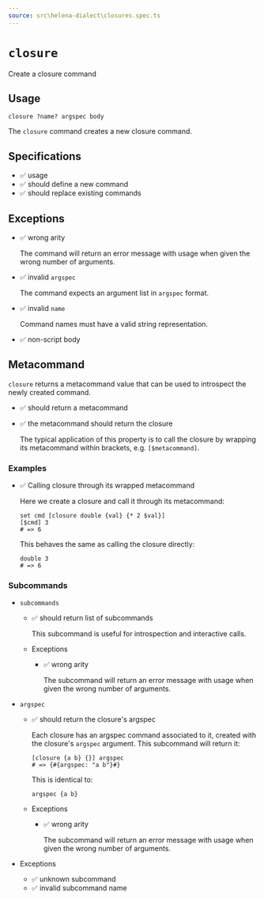 ```yaml
---
source: src\helena-dialect\closures.spec.ts
---
```

# <a id="closure"></a>`closure`

Create a closure command

## Usage

```lna
closure ?name? argspec body
```

The `closure` command creates a new closure command.


## <a id="closure-specifications"></a>Specifications

- ✅ usage
- ✅ should define a new command
- ✅ should replace existing commands

## <a id="closure-exceptions"></a>Exceptions

- ✅ wrong arity

  The command will return an error message with usage when given the
  wrong number of arguments.

- ✅ invalid `argspec`

  The command expects an argument list in `argspec` format.

- ✅ invalid `name`

  Command names must have a valid string representation.

- ✅ non-script body

## <a id="closure-metacommand"></a>Metacommand

`closure` returns a metacommand value that can be used to introspect
the newly created command.

- ✅ should return a metacommand
- ✅ the metacommand should return the closure

  The typical application of this property is to call the closure by
  wrapping its metacommand within brackets, e.g. `[$metacommand]`.


### <a id="closure-metacommand-examples"></a>Examples

- ✅ Calling closure through its wrapped metacommand

  Here we create a closure and call it through its metacommand:

  ```lna
  set cmd [closure double {val} {* 2 $val}]
  [$cmd] 3
  # => 6
  ```

  This behaves the same as calling the closure directly:

  ```lna
  double 3
  # => 6
  ```


### <a id="closure-metacommand-subcommands"></a>Subcommands


- `subcommands`

  - ✅ should return list of subcommands

    This subcommand is useful for introspection and interactive
    calls.


  - Exceptions

    - ✅ wrong arity

      The subcommand will return an error message with usage when
      given the wrong number of arguments.


- `argspec`

  - ✅ should return the closure's argspec

    Each closure has an argspec command associated to it, created
    with the closure's `argspec` argument. This subcommand will
    return it:

    ```lna
    [closure {a b} {}] argspec
    # => {#{argspec: "a b"}#}
    ```

    This is identical to:

    ```lna
    argspec {a b}
    ```


  - Exceptions

    - ✅ wrong arity

      The subcommand will return an error message with usage when
      given the wrong number of arguments.


- Exceptions

  - ✅ unknown subcommand
  - ✅ invalid subcommand name

